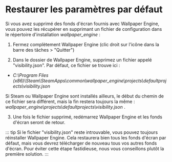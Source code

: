 # Restaurer les paramètres par défaut

Si vous avez supprimé des fonds d'écran fournis avec Wallpaper Engine, vous pouvez les récupérer en supprimant un fichier de configuration dans le répertoire d'installation *wallpaper_engine* :

1. Fermez complètement Wallpaper Engine (clic droit sur l'icône dans la barre des tâches > "Quitter")

2. Dans le dossier de Wallpaper Engine, supprimez un fichier appelé "visibility.json". Par défaut, ce fichier se trouve ici :

* *C:\Program Files (x86)\Steam\SteamApps\common\wallpaper_engine\projects\defaultprojects\visibility.json*

Si Steam ou Wallpaper Engine sont installés ailleurs, le début du chemin de ce fichier sera différent, mais la fin restera toujours la même : *wallpaper_engine\projects\defaultprojects\visibility.json* .

3. Une fois le fichier supprimé, redémarrez Wallpaper Engine et les fonds d'écran seront de retour.

::: tip Si le fichier "visibility.json" reste introuvable, vous pouvez toujours réinstaller Wallpaper Engine. Cela restaurera bien tous les fonds d'écran par défaut, mais vous devrez télécharger de nouveau tous vos autres fonds d'écran. Pour éviter cette étape fastidieuse, nous vous conseillons plutôt la première solution. :::